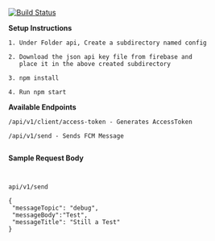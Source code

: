 [![Build Status](https://travis-ci.org/dita-dev-team/my-portal-fcm-api.svg?branch=master)](https://travis-ci.org/dita-dev-team/my-portal-fcm-api)

**Setup Instructions**

```
1. Under Folder api, Create a subdirectory named config

2. Download the json api key file from firebase and 
   place it in the above created subdirectory

3. npm install

4. Run npm start   
```
**Available Endpoints**
```
/api/v1/client/access-token - Generates AccessToken

/api/v1/send - Sends FCM Message


```



**Sample Request Body**
  ````
  
  
  api/v1/send
   
 {
   "messageTopic": "debug",
   "messageBody":"Test",
   "messageTitle": "Still a Test"
 } 
      
  